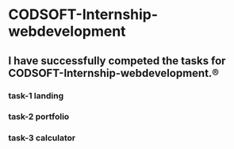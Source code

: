<h1>CODSOFT-Internship-webdevelopment</h1>

<h2> I have successfully competed the tasks for CODSOFT-Internship-webdevelopment.®️</h2>
<h3> task-1 landing</h3>
<h3> task-2 portfolio</h3>
<h3> task-3 calculator</h3>
